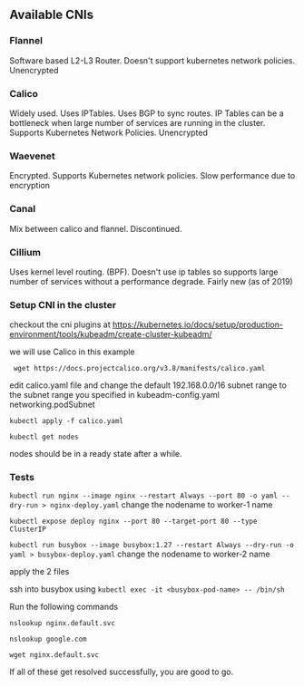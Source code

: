 ## Available CNIs

### Flannel

Software based L2-L3 Router. Doesn't support kubernetes network policies. Unencrypted

### Calico

Widely used. Uses IPTables. Uses BGP to sync routes. IP Tables can be a bottleneck when large number of services are running in the cluster. Supports Kubernetes Network Policies. Unencrypted

### Waevenet

Encrypted. Supports Kubernetes network policies. Slow performance due to encryption

### Canal

Mix between calico and flannel. Discontinued.

### Cillium

Uses kernel level routing. (BPF). Doesn't use ip tables so supports large number of services without a performance degrade. Fairly new (as of 2019)


### Setup CNI in the cluster

checkout the cni plugins at https://kubernetes.io/docs/setup/production-environment/tools/kubeadm/create-cluster-kubeadm/

we will use Calico in this example


``` wget https://docs.projectcalico.org/v3.8/manifests/calico.yaml```

edit calico.yaml file and change the default 192.168.0.0/16 subnet range to the subnet range you specified in kubeadm-config.yaml networking.podSubnet

```kubectl apply -f calico.yaml```

```kubectl get nodes```

nodes should be in a ready state after a while.



### Tests

```kubectl run nginx --image nginx --restart Always --port 80 -o yaml --dry-run > nginx-deploy.yaml```
change the nodename to worker-1 name

```kubectl expose deploy nginx --port 80 --target-port 80 --type ClusterIP```

```kubectl run busybox --image busybox:1.27 --restart Always --dry-run -o yaml > busybox-deploy.yaml```
change the nodename to worker-2 name

apply the 2 files

ssh into busybox using
```kubectl exec -it <busybox-pod-name> -- /bin/sh```

Run the following commands

```
nslookup nginx.default.svc

nslookup google.com

wget nginx.default.svc
```

If all of these get resolved successfully, you are good to go.
